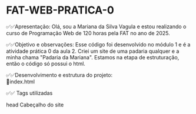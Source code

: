 # FAT-WEB-PRATICA-0

✅✅Apresentação:
Olá, sou a Mariana da Silva Vagula e estou realizando o curso de Programação Web de 120 horas pela FAT no ano de 2025.

✅✅Objetivo e observações: 
Esse código foi desenvolvido no módulo 1 e é a atividade prática 0 da aula 2.
Criei um site de uma padaria qualquer e a minha chama "Padaria da Mariana".
Estamos na etapa de estruturação, então o código só possui o html.

✅✅Desenvolvimento e estrutura do projeto: <br>
🔸index.html

✅✅ Tags utilizadas
<!-- <!DOCTYPE html> Define o tipo de Documento-->
<!-- <html lang="pt-br"></html> <!--Inicia o código e definindo o idioma-->
<!-- head Cabeçalho do site-->
head Cabeçalho do site
<!-- <bory></bory> <!--Corpo do site-->
<!-- <title></title> <!--Titulo do site, ou seja, é o nome que aparece na aba do navegador-->
<!-- <h1></h1> <!-- Titulo Principal-->
<!-- <p></p>  Paragrafo da Pagina-->





